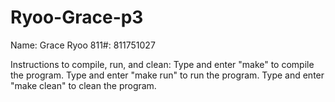 # Ryoo-Grace-p3

Name: Grace Ryoo
811#: 811751027

Instructions to compile, run, and clean:
Type and enter "make" to compile the program.
Type and enter "make run" to run the program.
Type and enter "make clean" to clean the program.